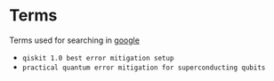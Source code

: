 # Terms

Terms used for searching in [google](https://google.com/)
- `qiskit 1.0 best error mitigation setup`
- `practical quantum error mitigation for superconducting qubits`

